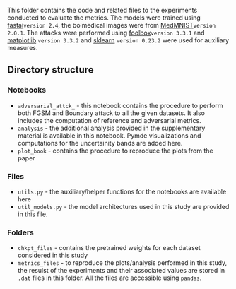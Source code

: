 This folder contains the code and related files to the experiments conducted to evaluate the metrics. The models were trained using [fastai](https://github.com/fastai/fastai)```version 2.4```, the boimedical images were from [MedMNIST](https://github.com/MedMNIST/MedMNIST)```version 2.0.1```. The attacks were performed using [foolbox](https://github.com/bethgelab/foolbox)```version 3.3.1``` and [matplotlib](https://matplotlib.org/) ```version 3.3.2``` and [sklearn](https://scikit-learn.org/stable/install.html) ```version 0.23.2``` were used for auxiliary measures.

## Directory structure

### Notebooks
- ```adversarial_attck_``` - this notebook contains the procedure to perform both FGSM and Boundary attack to all the given datasets. It also includes the computation of reference and adversarial metrics.
- ```analysis``` - the additional analysis provided in the supplementary material is available in this notebook. Pymde visualizations and computations for the uncertainity bands are added here.
- ```plot_book``` - contains the procedure to reproduce the plots from the paper

### Files
- ```utils.py``` - the auxiliary/helper functions for the notebooks are available here
- ```util_models.py``` - the model architectures used in this study are provided in this file.

### Folders
- ```chkpt_files``` - contains the pretrained weights for each dataset considered in this study
- ```metrics_files``` - to reproduce the plots/analysis performed in this study, the resulst of the experiments and their associated values are stored in ```.dat``` files in this folder. All the files are accessible using ```pandas```.
